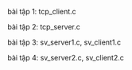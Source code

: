 bài tập 1: tcp_client.c

bài tập 2: tcp_server.c

bài tập 3: sv_server1.c, sv_client1.c

bài tập 4: sv_server2.c, sv_client2.c
